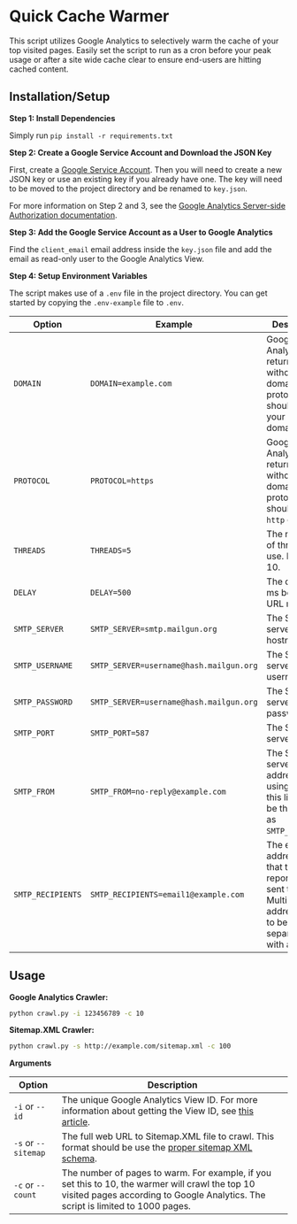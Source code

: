 Quick Cache Warmer
==================

This script utilizes Google Analytics to selectively warm the cache of your top visited pages. Easily set the script to run as a cron before your peak usage or after a site wide cache clear to ensure end-users are hitting cached content.


Installation/Setup
------------------

**Step 1: Install Dependencies**

Simply run `pip install -r requirements.txt`

**Step 2: Create a Google Service Account and Download the JSON Key**

First, create a [Google Service Account](https://developers.google.com/identity/protocols/OAuth2ServiceAccount#creatinganaccount). Then you will need to create a new JSON key or use an existing key if you already have one. The key will need to be moved to the project directory and be renamed to `key.json`.

For more information on Step 2 and 3, see the [Google Analytics Server-side Authorization documentation](https://ga-dev-tools.appspot.com/embed-api/server-side-authorization/).

**Step 3: Add the Google Service Account as a User to Google Analytics**

Find the `client_email` email address inside the `key.json` file and add the email as read-only user to the Google Analytics View.

**Step 4: Setup Environment Variables**

The script makes use of a `.env` file in the project directory. You can get started by copying the `.env-example` file to `.env`.

| Option | Example | Description |
| --- | --- | --- |
| `DOMAIN` | `DOMAIN=example.com` | Google Analytics API returns paths without a domain or protocol. This should be your main domain. |
| `PROTOCOL` | `PROTOCOL=https` | Google Analytics API returns paths without a domain or protocol. This should be `http` or `https`. |
| `THREADS` | `THREADS=5` | The number of threads to use. Limited to 10. |
| `DELAY` | `DELAY=500` | The delay in ms between URL requests. |
| `SMTP_SERVER` | `SMTP_SERVER=smtp.mailgun.org` | The SMTP server hostname. |
| `SMTP_USERNAME` | `SMTP_SERVER=username@hash.mailgun.org` | The SMTP server username. |
| `SMTP_PASSWORD` | `SMTP_SERVER=username@hash.mailgun.org` | The SMTP server password. |
| `SMTP_PORT` | `SMTP_PORT=587` | The SMTP server port. |
| `SMTP_FROM` | `SMTP_FROM=no-reply@example.com` | The SMTP server from address. If using [Mailgun](https://www.mailgun.com/), this likely will be the same as `SMTP_USERNAME`. |
| `SMTP_RECIPIENTS` | `SMTP_RECIPIENTS=email1@example.com` | The email addresses that the final report will be sent to. Multiple email address need to be separated with a comma. |


Usage
-----

**Google Analytics Crawler:**

```bash
python crawl.py -i 123456789 -c 10
```

**Sitemap.XML Crawler:**

```bash
python crawl.py -s http://example.com/sitemap.xml -c 100
```

**Arguments**

| Option | Description |
| --- | --- |
| `-i` or `--id` | The unique Google Analytics View ID. For more information about getting the View ID, see [this article](https://lucidpress.zendesk.com/hc/en-us/articles/207335356-Find-your-Google-Analytics-Tracking-ID-View-ID). |
| `-s` or `--sitemap` | The full web URL to Sitemap.XML file to crawl. This format should be use the [proper sitemap XML schema](http://www.sitemaps.org/protocol.html). |
| `-c` or `--count` | The number of pages to warm. For example, if you set this to 10, the warmer will crawl the top 10 visited pages according to Google Analytics. The script is limited to 1000 pages. |
